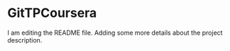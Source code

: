 # GitTPCoursera
I am editing the README file. Adding some more details about the project description.

